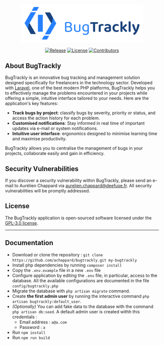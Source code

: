 <p align="center"><img src="https://raw.githubusercontent.com/achappard/bugtrackly/refs/heads/master/public/images/bugtrackly-logo.png" width="400" alt="BugTrackly Logo"></p>
<p align="center">
<a href="https://github.com/achappard/bugtrackly/releases/latest"><img src="https://img.shields.io/github/v/release/achappard/bugtrackly" alt="Release"></a>
<a href="https://opensource.org/license/gpl-3-0" target="_blank"><img src="https://img.shields.io/github/license/achappard/bugtrackly" alt="License"></a>
<a href="https://github.com/achappard/bugtrackly/graphs/contributors" target="_blank"><img src="https://img.shields.io/github/contributors/achappard/bugtrackly" alt="Contributors"></a>
</p>

## About BugTrackly

BugTrackly is an innovative bug tracking and management solution designed specifically for freelancers in the technology sector. Developed with [Laravel](https://laravel.com), one of the best modern PHP platforms, BugTrackly helps you to effectively manage the problems encountered in your projects while offering a simple, intuitive interface tailored to your needs. Here are the application's key features:


- **Track bugs by project**: classify bugs by severity, priority or status, and access the action history for each problem.
- **Customised notifications**: Stay informed in real time of important updates via e-mail or system notifications.
- **Intuitive user interface**: ergonomics designed to minimise learning time and maximise productivity.

BugTrackly allows you to centralise the management of bugs in your projects, collaborate easily and gain in efficiency.


## Security Vulnerabilities

If you discover a security vulnerability within BugTrackly, please send an e-mail to Aurélien Chappard via [aurelien.chappard@deefuse.fr](mailto:aurelien.chappard@deefuse.fr). All security vulnerabilities will be promptly addressed.

## License

The BugTrackly application is open-sourced software licensed under the [GPL-3.0 license](https://opensource.org/license/gpl-3-0).


---

## Documentation

- Download or clone the repository : `git clone https://github.com/achappard/bugtrackly.git my-bugtrackly`
- Install php dependencies by running `composer install`
- Copy the `.env.example` file in a new `.env` file
- Configure application by editing the `.env` file; in particular, access to the database. All the available configurations are documented in the file `config/bugtrackly.php`
- Migrate the database with `php artisan migrate` command.
- Create **the first admin user** by running the interactive command `php artisan bugtrackly:default_user`.
- *(Optionally)* You can add fake data to the database with the command `php artisan db:seed`. A default admin user is created withh this credentials :
  - Email address : `a@a.com`
  - Password : `a`
- Run `npm install`
- Run `npm run build`

